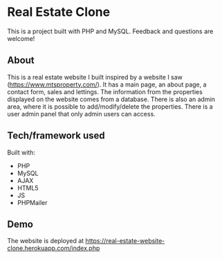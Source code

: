# Real Estate Clone

This is a project built with PHP and MySQL. Feedback and questions are welcome!

## About
This is a real estate website I built inspired by a website I saw (https://www.mtsproperty.com/). It has a main page, an about page, a contact form, sales and lettings. The information from the properties displayed on the website comes from a database. There is also an admin area, where it is possible to add/modify/delete the properties. There is a user admin panel that only admin users can access.

## Tech/framework used
Built with:
* PHP
* MySQL
* AJAX
* HTML5
* JS
* PHPMailer

## Demo
The website is deployed at https://real-estate-website-clone.herokuapp.com/index.php
